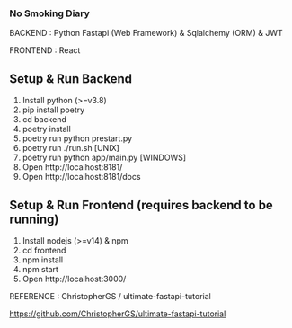 ### No Smoking Diary

BACKEND  : Python Fastapi (Web Framework) & Sqlalchemy (ORM) & JWT

FRONTEND : React

## Setup & Run Backend
1. Install python (>=v3.8)
2. pip install poetry
3. cd backend 
4. poetry install
5. poetry run python prestart.py 
6. poetry run ./run.sh [UNIX]
7. poetry run python app/main.py [WINDOWS]
8. Open http://localhost:8181/
9. Open http://localhost:8181/docs
 
## Setup & Run Frontend (requires backend to be running)
1. Install nodejs (>=v14) & npm
2. cd frontend
3. npm install
4. npm start
5. Open http://localhost:3000/


REFERENCE : ChristopherGS / ultimate-fastapi-tutorial 

https://github.com/ChristopherGS/ultimate-fastapi-tutorial
